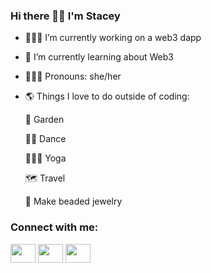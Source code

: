 ### Hi there 👋🏽 I'm Stacey

- 👩🏽‍💻 I’m currently working on a web3 dapp
- 🌱 I’m currently learning about Web3
- 🙋🏽‍♀️ Pronouns: she/her
- :earth_americas: Things I love to do outside of coding:

  :seedling: Garden

  💃🏾 Dance

   🧘🏽‍♀️ Yoga

   🗺️ Travel
   
   💎 Make beaded jewelry

<h3 align="left">Connect with me:</h3>
<p align="left">
<a href="https://twitter.com/Staceyluvstech" target="blank"><img align="center" src="https://cdn.jsdelivr.net/npm/simple-icons@3.0.1/icons/twitter.svg" alt="" height="30" width="40" /></a>
<a href="https://www.linkedin.com/in/staceygraham1106/" target="blank"><img align="center" src="https://cdn.jsdelivr.net/npm/simple-icons@3.0.1/icons/linkedin.svg" alt="" height="30" width="40" /></a>
<a href="(https://www.instagram.com/staceyluvstech/)" target="blank"><img align="center" src="https://cdn.jsdelivr.net/npm/simple-icons@3.0.1/icons/instagram.svg" alt="" height="30" width="40" /></a>
</p>






